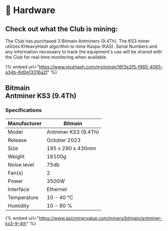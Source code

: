 # 📠 Hardware

## **Check out what the Club is mining:**

The Club has purchased 3 Bitmain Antminers (9.4Th). The KS3 miner utilizes KHeavyHash algorithm to mine Kaspa (KAS). Serial Numbers and any information necessary to track the equipment's use will be shared with the Club for real-time monitoring when available.

{% embed url="https://www.nicehash.com/my/miner/16f3e2f5-f985-4065-a34b-6d0e13316a2f" %}

Bitmain\
Antminer KS3 (9.4Th)
--------------------

### Specifications

| Manufacturer | Bitmain              |
| ------------ | -------------------- |
| Model        | Antminer KS3 (9.4Th) |
| Release      | October 2023         |
| Size         | 195 x 290 x 430mm    |
| Weight       | 16100g               |
| Noise level  | 75db                 |
| Fan(s)       | 2                    |
| Power        | 3500W                |
| Interface    | Ethernet             |
| Temperature  | 10 - 40 °C           |
| Humidity     | 10 - 90 %            |

{% embed url="https://www.asicminervalue.com/miners/bitmain/antminer-ks3-9-4th" %}
